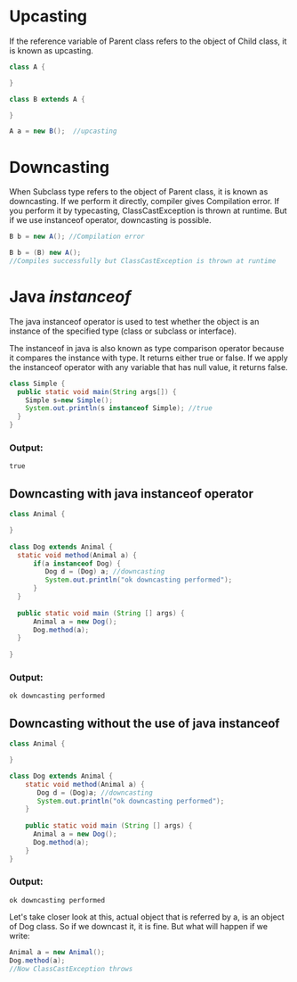 # Upcasting
If the reference variable of Parent class refers to the object of Child class, it is known as upcasting.

```java
class A {

}  

class B extends A {

}  

A a = new B();  //upcasting  
```

# Downcasting 
When Subclass type refers to the object of Parent class, it is known as downcasting. If we perform it directly, compiler gives Compilation error. If you perform it by typecasting, ClassCastException is thrown at runtime. But if we use instanceof operator, downcasting is possible.

```java
B b = new A(); //Compilation error  

B b = (B) new A(); 
//Compiles successfully but ClassCastException is thrown at runtime    
```

# Java *instanceof*
The java instanceof operator is used to test whether the object is an instance of the specified type (class or subclass or interface).

The instanceof in java is also known as type comparison operator because it compares the instance with type. It returns either true or false. If we apply the instanceof operator with any variable that has null value, it returns false.

```java
class Simple {  
  public static void main(String args[]) {  
    Simple s=new Simple();  
    System.out.println(s instanceof Simple); //true  
  }  
} 
```

### Output:
```
true
```

## Downcasting with java instanceof operator

```java
class Animal { 

}  
  
class Dog extends Animal {  
  static void method(Animal a) {  
      if(a instanceof Dog) {  
         Dog d = (Dog) a; //downcasting  
         System.out.println("ok downcasting performed");  
      }  
  }  
   
  public static void main (String [] args) {  
      Animal a = new Dog();  
      Dog.method(a);  
  }  
    
}  
```

### Output:
```
ok downcasting performed
```

## Downcasting without the use of java instanceof

```java
class Animal { 

}  

class Dog extends Animal {  
    static void method(Animal a) {  
       Dog d = (Dog)a; //downcasting  
       System.out.println("ok downcasting performed");  
    }  
    
    public static void main (String [] args) {  
      Animal a = new Dog();  
      Dog.method(a);  
    }  
}  
```

### Output:
```
ok downcasting performed
```

Let's take closer look at this, actual object that is referred by a, is an object of Dog class. So if we downcast it, it is fine. But what will happen if we write:

```java
Animal a = new Animal();  
Dog.method(a);  
//Now ClassCastException throws  
```
